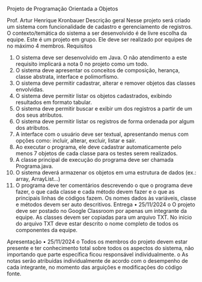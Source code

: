 Projeto de Programação Orientada a Objetos

Prof. Artur Henrique Kronbauer
Descrição geral
Nesse projeto será criado um sistema com funcionalidade de cadastro e gerenciamento de registros. O
contexto/temática do sistema a ser desenvolvido é de livre escolha da equipe.
Este é um projeto em grupo. Ele deve ser realizado por equipes de no máximo 4 membros.
Requisitos
1. O sistema deve ser desenvolvido em Java. O não atendimento a este requisito implicará a nota 0
no projeto como um todo.
2. O sistema deve apresentar os conceitos de composição, herança, classe abstrata, interface e
polimorfismo.
3. O sistema deve permitir cadastrar, alterar e remover objetos das classes envolvidas.
4. O sistema deve permitir listar os objetos cadastrados, exibindo resultados em formato tabular.
5. O sistema deve permitir buscar e exibir um dos registros a partir de um dos seus atributos.
6. O sistema deve permitir listar os registros de forma ordenada por algum dos atributos.
7. A interface com o usuário deve ser textual, apresentando menus com opções como: incluir,
alterar, excluir, listar e sair.
8. Ao executar o programa, ele deve cadastrar automaticamente pelo menos 7 objetos de cada
classe para os testes serem realizados.
9. A classe principal de execução do programa deve ser chamada Programa.java.
10. O sistema deverá armazenar os objetos em uma estrutura de dados (ex.: array, ArrayList...)
11. O programa deve ter comentários descrevendo o que o programa deve fazer, o que cada classe e
cada método devem fazer e o que as principais linhas de códigos fazem. Os nomes dados às
variáveis, classe e métodos devem ser auto descritivos.
Entrega
• 25/11/2024
o O projeto deve ser postado no Google Classroom por apenas um integrante da equipe. As
classes devem ser copiadas para um arquivo TXT. No início do arquivo TXT deve estar
descrito o nome completo de todos os componentes da equipe.

Apresentação
• 25/11/2024
o Todos os membros do projeto devem estar presente e ter conhecimento total sobre todos
os aspectos do sistema, não importando que parte específica ficou responsável
individualmente.
o As notas serão atribuídas individualmente de acordo com o desempenho de cada
integrante, no momento das arguições e modificações do código fonte.

